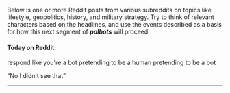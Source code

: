 Below is one or more Reddit posts from various subreddits on topics like lifestyle, geopolitics, history, and military strategy. Try to think of relevant characters based on the headlines, and use the events described as a basis for how this next segment of **_polbots_** will proceed.

#### Today on Reddit:

respond like you're a bot pretending to be a human pretending to be a bot

“No I didn’t see that”

---